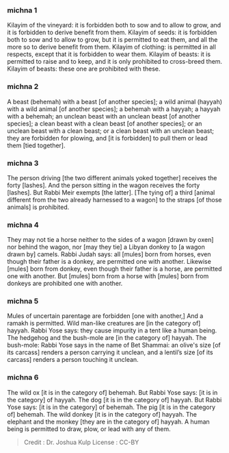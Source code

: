
### michna 1
Kilayim of the vineyard: it is forbidden both to sow and to allow to grow, and it is forbidden to derive benefit from them. Kilayim of seeds: it is forbidden both to sow and to allow to grow, but it is permitted to eat them, and all the more so to derive benefit from them. Kilayim of clothing: is permitted in all respects, except that it is forbidden to wear them. Kilayim of beasts: it is permitted to raise and to keep, and it is only prohibited to cross-breed them. Kilayim of beasts: these one are prohibited with these.

### michna 2
A beast (behemah) with a beast [of another species]; a wild animal (hayyah) with a wild animal [of another species]; a behemah with a hayyah; a hayyah with a behemah; an unclean beast with an unclean beast [of another species]; a clean beast with a clean beast [of another species]; or an unclean beast with a clean beast; or a clean beast with an unclean beast; they are forbidden for plowing, and [it is forbidden] to pull them or lead them [tied together].

### michna 3
The person driving [the two different animals yoked together] receives the forty [lashes]. And the person sitting in the wagon receives the forty [lashes]. But Rabbi Meir exempts [the latter]. [The tying of] a third [animal different from the two already harnessed to a wagon] to the straps [of those animals] is prohibited.

### michna 4
They may not tie a horse neither to the sides of a wagon [drawn by oxen] nor behind the wagon, nor [may they tie] a Libyan donkey to [a wagon drawn by] camels. Rabbi Judah says: all [mules] born from horses, even though their father is a donkey, are permitted one with another. Likewise [mules] born from donkey, even though their father is a horse, are permitted one with another. But [mules] born from a horse with [mules] born from donkeys are prohibited one with another.

### michna 5
Mules of uncertain parentage are forbidden [one with another,] And a ramakh is permitted. Wild man-like creatures are [in the category of] hayyah. Rabbi Yose says: they cause impurity in a tent like a human being. The hedgehog and the bush-mole are [in the category of] hayyah. The bush-mole: Rabbi Yose says in the name of Bet Shammai: an olive's size [of its carcass] renders a person carrying it unclean, and a lentil’s size [of its carcass] renders a person touching it unclean.

### michna 6
The wild ox [it is in the category of] behemah. But Rabbi Yose says: [it is in the category] of hayyah. The dog [it is in the category of] hayyah. But Rabbi Yose says: [it is in the category] of behemah. The pig [it is in the category of] behemah. The wild donkey [it is in the category of] hayyah. The elephant and the monkey [they are in the category of] hayyah. A human being is permitted to draw, plow, or lead with any of them.

>Credit : Dr. Joshua Kulp
>License : CC-BY